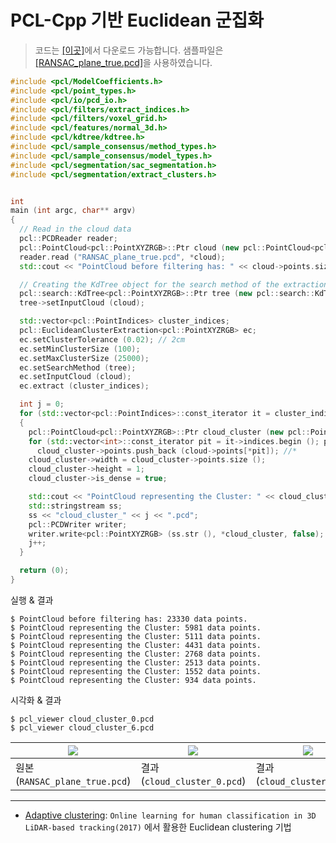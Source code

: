 # PCL-Cpp 기반 Euclidean 군집화 


> 코드는 [[이곳]](https://github.com/adioshun/gitBook_Tutorial_PCL/blob/master/Intermediate/Part02-Chapter01-Euclidean-PCL-Cpp.cpp)에서 다운로드 가능합니다. 샘플파일은 [[RANSAC_plane_true.pcd]](https://raw.githubusercontent.com/adioshun/gitBook_Tutorial_PCL/master/Intermediate/sample/RANSAC_plane_true.pcd)을 사용하였습니다. 



```cpp
#include <pcl/ModelCoefficients.h>
#include <pcl/point_types.h>
#include <pcl/io/pcd_io.h>
#include <pcl/filters/extract_indices.h>
#include <pcl/filters/voxel_grid.h>
#include <pcl/features/normal_3d.h>
#include <pcl/kdtree/kdtree.h>
#include <pcl/sample_consensus/method_types.h>
#include <pcl/sample_consensus/model_types.h>
#include <pcl/segmentation/sac_segmentation.h>
#include <pcl/segmentation/extract_clusters.h>


int 
main (int argc, char** argv)
{
  // Read in the cloud data
  pcl::PCDReader reader;
  pcl::PointCloud<pcl::PointXYZRGB>::Ptr cloud (new pcl::PointCloud<pcl::PointXYZRGB>), cloud_f (new pcl::PointCloud<pcl::PointXYZRGB>);
  reader.read ("RANSAC_plane_true.pcd", *cloud);
  std::cout << "PointCloud before filtering has: " << cloud->points.size () << " data points." << std::endl; //*

  // Creating the KdTree object for the search method of the extraction
  pcl::search::KdTree<pcl::PointXYZRGB>::Ptr tree (new pcl::search::KdTree<pcl::PointXYZRGB>);
  tree->setInputCloud (cloud);

  std::vector<pcl::PointIndices> cluster_indices;
  pcl::EuclideanClusterExtraction<pcl::PointXYZRGB> ec;
  ec.setClusterTolerance (0.02); // 2cm
  ec.setMinClusterSize (100);
  ec.setMaxClusterSize (25000);
  ec.setSearchMethod (tree);
  ec.setInputCloud (cloud);
  ec.extract (cluster_indices);

  int j = 0;
  for (std::vector<pcl::PointIndices>::const_iterator it = cluster_indices.begin (); it != cluster_indices.end (); ++it)
  {
    pcl::PointCloud<pcl::PointXYZRGB>::Ptr cloud_cluster (new pcl::PointCloud<pcl::PointXYZRGB>);
    for (std::vector<int>::const_iterator pit = it->indices.begin (); pit != it->indices.end (); ++pit)
      cloud_cluster->points.push_back (cloud->points[*pit]); //*
    cloud_cluster->width = cloud_cluster->points.size ();
    cloud_cluster->height = 1;
    cloud_cluster->is_dense = true;

    std::cout << "PointCloud representing the Cluster: " << cloud_cluster->points.size () << " data points." << std::endl;
    std::stringstream ss;
    ss << "cloud_cluster_" << j << ".pcd";
    pcl::PCDWriter writer;
	writer.write<pcl::PointXYZRGB> (ss.str (), *cloud_cluster, false); //*
    j++;
  }

  return (0);
}
```

실행 & 결과
```
$ PointCloud before filtering has: 23330 data points.
$ PointCloud representing the Cluster: 5981 data points.
$ PointCloud representing the Cluster: 5111 data points.
$ PointCloud representing the Cluster: 4431 data points.
$ PointCloud representing the Cluster: 2768 data points.
$ PointCloud representing the Cluster: 2513 data points.
$ PointCloud representing the Cluster: 1552 data points.
$ PointCloud representing the Cluster: 934 data points.
```


시각화 & 결과

```
$ pcl_viewer cloud_cluster_0.pcd 
$ pcl_viewer cloud_cluster_6.pcd 
```


|![](https://i.imgur.com/j6HoJBy.png)|![](https://i.imgur.com/4ZXd2eu.png)|![](https://i.imgur.com/6WVsQwo.png)|
|-|-|-|
|원본(`RANSAC_plane_true.pcd`)|결과(`cloud_cluster_0.pcd`)|결과(`cloud_cluster_6.pcd`)|

---

- [Adaptive clustering](https://github.com/yzrobot/adaptive_clustering): `Online learning for human classification in 3D LiDAR-based tracking(2017)` 에서 활용한 Euclidean clustering 기법 

